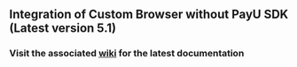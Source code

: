 ## Integration of Custom Browser without PayU SDK (Latest version 5.1)

### Visit the associated [wiki](https://github.com/payu-intrepos/Android-Custom-Browser/wiki/v5.1) for the latest documentation
